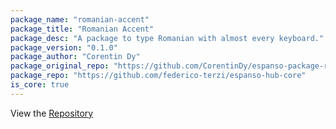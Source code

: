 ```yaml
---
package_name: "romanian-accent"
package_title: "Romanian Accent"
package_desc: "A package to type Romanian with almost every keyboard."
package_version: "0.1.0"
package_author: "Corentin Dy"
package_original_repo: "https://github.com/CorentinDy/espanso-package-romanian-accent"
package_repo: "https://github.com/federico-terzi/espanso-hub-core"
is_core: true
---
```


View the [Repository](https://github.com/CorentinDy/espanso-package-romanian-accent)